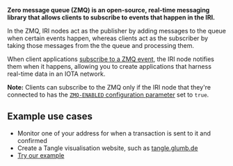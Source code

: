 **Zero message queue (ZMQ) is an open-source, real-time messaging library that allows clients to subscribe to events that happen in the IRI.**

In the ZMQ, IRI nodes act as the publisher by adding messages to the queue when certain events happen, whereas clients act as the subscriber by taking those messages from the the queue and processing them.

When client applications [subscribe to a ZMQ event](how-to-guides/subscribing-to-events-in-the-iri.md), the IRI node notifies them when it happens, allowing you to create applications that harness real-time data in an IOTA network.

**Note:** Clients can subscribe to the ZMQ only if the IRI node that they're connected to has the [`ZMQ-ENABLED` configuration parameter](references/iri-configuration-options.md#zmq-enabled) set to `true`.

## Example use cases

* Monitor one of your address for when a transaction is sent to it and confirmed
* Create a Tangle visualisation website, such as [tangle.glumb.de](www.tangle.glumb.de)
* [Try our example](how-to-guides/subscribing-to-events-in-the-iri.md)
